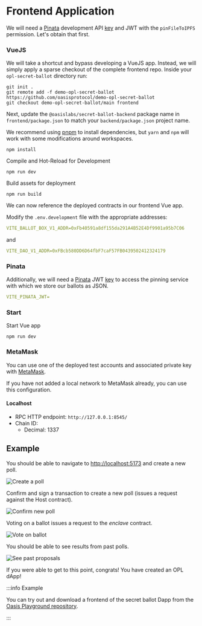 # Frontend Application

We will need a [Pinata](https://www.pinata.cloud) development API
[key](https://docs.pinata.cloud/docs/getting-started#2-generate-your-api-keys)
and JWT with the `pinFileToIPFS` permission. Let's obtain that first.

### VueJS

We will take a shortcut and bypass developing a VueJS app. Instead, we will
simply apply a sparse checkout of the complete frontend repo. Inside your
`opl-secret-ballot` directory run:

```shell
git init .
git remote add -f demo-opl-secret-ballot https://github.com/oasisprotocol/demo-opl-secret-ballot
git checkout demo-opl-secret-ballot/main frontend
```

Next, update the `@oasislabs/secret-ballot-backend` package name in
`frontend/package.json` to match your `backend/package.json` project name.

We recommend using [pnpm](https://pnpm.io) to install dependencies, but `yarn`
and `npm` will work with some modifications around workspaces.

```shell npm2yarn
npm install
```

Compile and Hot-Reload for Development
```shell npm2yarn
npm run dev
```

Build assets for deployment
```shell npm2yarn
npm run build
```

We can now reference the deployed contracts in our frontend Vue app.

Modify the `.env.development` file with the appropriate addresses:
```yaml
VITE_BALLOT_BOX_V1_ADDR=0xFb40591a8df155da291A4B52E4Df9901a95b7C06
```
and
```yaml
VITE_DAO_V1_ADDR=0xFBcb580DD6D64fbF7caF57FB0439502412324179
```

### Pinata

Additionally, we will need a [Pinata](https://www.pinata.cloud) JWT
[key](https://docs.pinata.cloud/reference/datatestauthentication) to access the
pinning service with which we store our ballots as JSON.

```yaml
VITE_PINATA_JWT=
```

### Start

Start Vue app
```shell npm2yarn
npm run dev
```

### MetaMask

You can use one of the deployed test accounts and associated private key with
[MetaMask](https://metamask.io).

If you have not added a local network to MetaMask already, you can use this
configuration.

#### Localhost

* RPC HTTP endpoint: `http://127.0.0.1:8545/`
* Chain ID:
  * Decimal: 1337

## Example

You should be able to navigate to
[http://localhost:5173](http://localhost:5173) and create a new poll.

![Create a poll](../images/opl/create-poll.png)

Confirm and sign a transaction to create a new poll (issues a request against
the Host contract).

![Confirm new poll](../images/opl/confirm-new-poll.png)

Voting on a ballot issues a request to the *enclave* contract.

![Vote on ballot](../images/opl/vote-on-ballot.png)

You should be able to see results from past polls.

![See past proposals](../images/opl/past-dao-proposals.png)

If you were able to get to this point, congrats! You have created an OPL dApp!

:::info Example

You can try out and download a frontend of the secret ballot Dapp from the
[Oasis Playground repository][frontend-example].

:::

[frontend-example]: https://github.com/oasisprotocol/demo-opl-secret-ballot/tree/main/frontend
